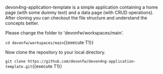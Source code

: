 devon4ng-application-template is a simple application containing a home page (with some dummy text) and a data page (with CRUD operations). After cloning you can checkout the file structure and understand the concepts better.


Please change the folder to &#39;devonfw/workspaces/main&#39;.

`cd devonfw/workspaces/main`{{execute T1}}



Now clone the repository to your local directory.

`git clone https://github.com/devonfw/devon4ng-application-template.git`{{execute T1}}

